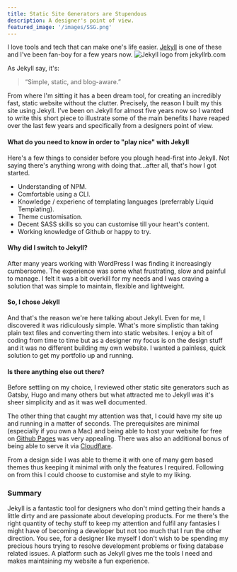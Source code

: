 ```yaml
---
title: Static Site Generators are Stupendous
description: A designer's point of view.
featured_image: '/images/SSG.png'
---
```


I love tools and tech that can make one's life easier.  [Jekyll](https://jekyllrb.com/) is one of these and I've been fan-boy for a few years now.
![Jekyll logo from jekyllrb.com](https://jekyllrb.com/img/jekyll-og.png)


As Jekyll say, it's:

> “Simple, static, and blog-aware.”

From where I'm sitting it has a been dream tool, for creating an incredibly fast, static website without the clutter.  Precisely, the reason I built my this site using Jekyll.  I've been on Jekyll for almost five years now so I wanted to write this short piece to illustrate some of the main benefits I have reaped over the last few years and specifically from a designers point of view.

#### What do you need to know in order to "play nice" with Jekyll
Here's a few things to consider before you plough head-first into Jekyll.  Not saying there's anything wrong with doing that...after all, that's how I got started.

* Understanding of NPM.
* Comfortable using a CLI.
* Knowledge / experienc of templating languages (preferrably Liquid Templating).
* Theme customisation.
* Decent SASS skills so you can customise till your heart's content.
* Working knowledge of Github or happy to try.

#### Why did I switch to Jekyll?
After many years working with WordPress I was finding it increasingly cumbersome.  The experience was some what frustrating,
slow and painful to manage.  I felt it was a bit overkill for my needs and I was craving a solution that was simple to maintain, flexible and lightweight.

#### So, I chose Jekyll
And that's the reason we're here talking about Jekyll.  Even for me, I discovered it was ridiculously simple.  What's more simplistic than taking plain text files and converting them into static websites.  I enjoy a bit of coding from time to time but as a designer my focus is on the design stuff and it was no different building my own website.  I wanted a painless, quick solution to get my portfolio up and running.

#### Is there anything else out there?
Before settling on my choice, I reviewed other static site generators such as Gatsby, Hugo and many others but what attracted me to Jekyll was it's sheer simplicity and as it was well documented.

The other thing that caught my attention was that, I could have my site up and running in a matter of seconds.  The prerequisites are minimal (especially if you own a Mac) and being able to host your website for free on [Github Pages](https://pages.github.com/) was very appealing.  There was also an additional bonus of being able to serve it via [Cloudflare](https://www.cloudflare.com/en-au/).

From a design side I was able to theme it with one of many gem based themes thus keeping it minimal with only the features I required.  Following on from this I could choose to customise and style to my liking.

### Summary
Jekyll is a fantastic tool for designers who don't mind getting their hands a little dirty and are passionate about developing products.  For me there's the right quantity of techy stuff to keep my attention and fulfil any fantasies I might have of becoming a developer but not too much that I run the other direction.  You see, for a designer like myself I don't wish to be spending my precious hours trying to resolve development problems or fixing database related issues.  A platform such as Jekyll gives me the tools I need and makes maintaining my website a fun experience.

